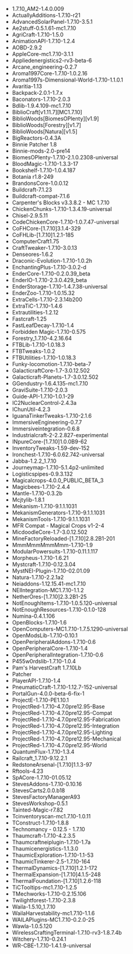 - 1.7.10_AM2-1.4.0.009
- ActuallyAdditions-1.7.10-r21
- AdvancedSolarPanel-1.7.10-3.5.1
- Ae2stuff-0.5.1.61-mc1.7.10
- AgriCraft-1.7.10-1.5.0
- AnimationAPI-1.7.10-1.2.4
- AOBD-2.9.2
- AppleCore-mc1.7.10-3.1.1
- Appliedenergistics2-rv3-beta-6
- Arcane_engineering-0.2.7
- Aroma1997Core-1.7.10-1.0.2.16
- Aroma1997s-Dimensional-World-1.7.10-1.1.0.1
- Avaritia-1.13
- Backpack-2.0.1-1.7.x
- Baconators-1.7.10-2.0.3
- Bdlib-1.9.4.109-mc1.7.10
- BiblioCraft[v1.11.7][MC1.7.10]
- BiblioWoods[BiomesOPlenty][v1.9]
- BiblioWoods[Forestry][v1.7]
- BiblioWoods[Natura][v1.5]
- BigReactors-0.4.3A
- Binnie Patcher 1.8
- Binnie-mods-2.0-pre14
- BiomesOPlenty-1.7.10-2.1.0.2308-universal
- BloodMagic-1.7.10-1.3.3-17
- Bookshelf-1.7.10-1.0.4.187
- Botania r1.8-249
- BrandonsCore-1.0.0.12
- Buildcraft-7.1.23
- Buildcraft-compat-7.1.6
- Carpenter's Blocks v3.3.8.2 - MC 1.7.10
- ChickenChunks-1.7.10-1.3.4.19-universal
- Chisel-2.9.5.11
- CodeChickenCore-1.7.10-1.0.7.47-universal
- CoFHCore-[1.7.10]3.1.4-329
- CoFHLib-[1.7.10]1.2.1-185
- ComputerCraft1.75
- CraftTweaker-1.7.10-3.0.13
- Denseores-1.6.2
- Draconic-Evolution-1.7.10-1.0.2h
- EnchantingPlus-1.7.10-3.0.2-d
- EnderCore-1.7.10-0.2.0.39_beta
- EnderIO-1.7.10-2.3.0.429_beta
- EnderStorage-1.7.10-1.4.7.38-universal
- EnderZoo-1.7.10-1.0.15.32
- ExtraCells-1.7.10-2.3.14b200
- ExtraTiC-1.7.10-1.4.6
- Extrautilities-1.2.12
- Fastcraft-1.25
- FastLeafDecay-1.7.10-1.4
- Forbidden Magic-1.7.10-0.575
- Forestry_1.7.10-4.2.16.64
- FTBLib-1.7.10-1.0.18.3
- FTBTweaks-1.0.2
- FTBUtilities-1.7.10-1.0.18.3
- Funky-locomotion-1.7.10-beta-7
- GalacticraftCore-1.7-3.0.12.502
- Galacticraft-Planets-1.7-3.0.12.502
- GGendustry-1.6.4.135-mc1.7.10
- GraviSuite-1.7.10-2.0.3
- Guide-API-1.7.10-1.0.1-29
- IC2NuclearControl-2.4.3a
- IChunUtil-4.2.3
- IguanaTinkerTweaks-1.7.10-2.1.6
- ImmersiveEngineering-0.7.7
- Immersiveintegration-0.6.8
- Industrialcraft-2-2.2.827-experimental
- INpureCore-[1.7.10]1.0.0B9-62
- InventoryTweaks-1.59-dev-152
- Ironchest-1.7.10-6.0.62.742-universal
- Jabba-1.2.2_1.7.10
- Journeymap-1.7.10-5.1.4p2-unlimited
- Logisticspipes-0.9.3.132
- Magicalcrops-4.0.0_PUBLIC_BETA_3
- Magicbees-1.7.10-2.4.4
- Mantle-1.7.10-0.3.2b
- Mcjtylib-1.8.1
- Mekanism-1.7.10-9.1.1.1031
- MekanismGenerators-1.7.10-9.1.1.1031
- MekanismTools-1.7.10-9.1.1.1031
- MFR Compat - Magical Crops v1-2-4
- MicdoodleCore-1.7-3.0.12.502
- MineFactoryReloaded-[1.7.10]2.8.2B1-201
- MmmMmmMmmMmm-1.7.10-1.9
- ModularPowersuits-1.7.10-0.11.1.117
- Morpheus-1.7.10-1.6.21
- Mystcraft-1.7.10-0.12.3.04
- MystNEI-Plugin-1.7.10-02.01.09
- Natura-1.7.10-2.2.1a2
- Neiaddons-1.12.15.41-mc1.7.10
- NEIIntegration-MC1.7.10-1.1.2
- NetherOres-[1.7.10]2.3.2B1-25
- NotEnoughItems-1.7.10-1.0.5.120-universal
- NotEnoughResources-1.7.10-0.1.0-128
- Numina-0.4.1.106
- OpenBlocks-1.7.10-1.6
- OpenComputers-MC1.7.10-1.7.5.1290-universal
- OpenModsLib-1.7.10-0.10.1
- OpenPeripheralAddons-1.7.10-0.6
- OpenPeripheralCore-1.7.10-1.4
- OpenPeripheralIntegration-1.7.10-0.6
- P455w0rdslib-1.7.10-1.0.4
- Pam's HarvestCraft 1.7.10Lb
- Patcher
- PlayerAPI-1.7.10-1.4
- PneumaticCraft-1.7.10-1.12.7-152-universal
- PortalGun-4.0.0-beta-6-fix-1
- ProjectE-1.7.10-PE1.10.1
- ProjectRed-1.7.10-4.7.0pre12.95-Base
- ProjectRed-1.7.10-4.7.0pre12.95-Compat
- ProjectRed-1.7.10-4.7.0pre12.95-Fabrication
- ProjectRed-1.7.10-4.7.0pre12.95-Integration
- ProjectRed-1.7.10-4.7.0pre12.95-Lighting
- ProjectRed-1.7.10-4.7.0pre12.95-Mechanical
- ProjectRed-1.7.10-4.7.0pre12.95-World
- QuantumFlux-1.7.10-1.3.4
- Railcraft_1.7.10-9.12.2.1
- RedstoneArsenal-[1.7.10]1.1.3-97
- Rftools-4.23
- SpACore-1.7.10-01.05.12
- StevesAddons-1.7.10-0.10.16
- StevesCarts2.0.0.b18
- StevesFactoryManagerA93
- StevesWorkshop-0.5.1
- Tainted-Magic-r7.82
- Tcinventoryscan-mc1.7.10-1.0.11
- TConstruct-1.7.10-1.8.8
- Technomancy - 0.12.5 - 1.7.10
- Thaumcraft-1.7.10-4.2.3.5
- Thaumcraftneiplugin-1.7.10-1.7a
- Thaumicenergistics-1.1.3.0
- ThaumicExploration-1.7.10-1.1-53
- ThaumicTinkerer-2.5-1.7.10-164
- ThermalDynamics-[1.7.10]1.2.1-172
- ThermalExpansion-[1.7.10]4.1.5-248
- ThermalFoundation-[1.7.10]1.2.6-118
- TiCTooltips-mc1.7.10-1.2.5
- TMechworks-1.7.10-0.2.15.106
- Twilightforest-1.7.10-2.3.8
- Waila-1.5.10_1.7.10
- WailaHarvestability-mc1.7.10-1.1.6
- WAILAPlugins-MC1.7.10-0.2.0-25
- Wawla-1.0.5.120
- WirelessCraftingTerminal-1.7.10-rv3-1.8.7.4b
- Witchery-1.7.10-0.24.1
- WR-CBE-1.7.10-1.4.1.9-universal
